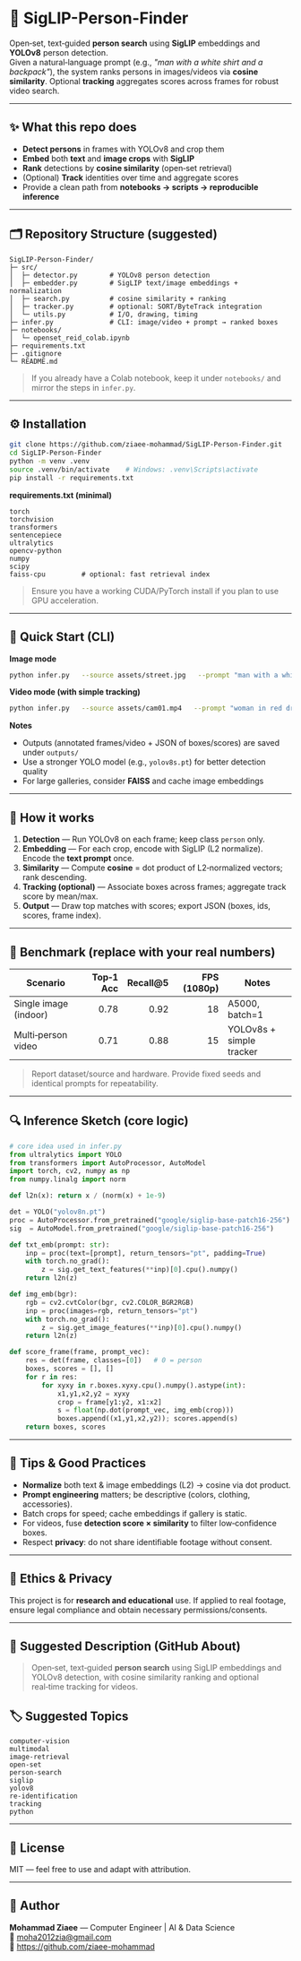# 👤 SigLIP-Person-Finder

Open‑set, text‑guided **person search** using **SigLIP** embeddings and **YOLOv8** person detection.  
Given a natural‑language prompt (e.g., *"man with a white shirt and a backpack"*), the system ranks persons in images/videos via **cosine similarity**. Optional **tracking** aggregates scores across frames for robust video search.

---

## ✨ What this repo does
- **Detect persons** in frames with YOLOv8 and crop them
- **Embed** both **text** and **image crops** with **SigLIP**
- **Rank** detections by **cosine similarity** (open‑set retrieval)
- (Optional) **Track** identities over time and aggregate scores
- Provide a clean path from **notebooks → scripts → reproducible inference**

---

## 🗂 Repository Structure (suggested)
```
SigLIP-Person-Finder/
├─ src/
│  ├─ detector.py        # YOLOv8 person detection
│  ├─ embedder.py        # SigLIP text/image embeddings + normalization
│  ├─ search.py          # cosine similarity + ranking
│  ├─ tracker.py         # optional: SORT/ByteTrack integration
│  └─ utils.py           # I/O, drawing, timing
├─ infer.py              # CLI: image/video + prompt → ranked boxes
├─ notebooks/
│  └─ openset_reid_colab.ipynb
├─ requirements.txt
├─ .gitignore
└─ README.md
```

> If you already have a Colab notebook, keep it under `notebooks/` and mirror the steps in `infer.py`.

---

## ⚙️ Installation
```bash
git clone https://github.com/ziaee-mohammad/SigLIP-Person-Finder.git
cd SigLIP-Person-Finder
python -m venv .venv
source .venv/bin/activate    # Windows: .venv\Scripts\activate
pip install -r requirements.txt
```

**requirements.txt (minimal)**
```
torch
torchvision
transformers
sentencepiece
ultralytics
opencv-python
numpy
scipy
faiss-cpu         # optional: fast retrieval index
```

> Ensure you have a working CUDA/PyTorch install if you plan to use GPU acceleration.

---

## 🚀 Quick Start (CLI)
**Image mode**
```bash
python infer.py   --source assets/street.jpg   --prompt "man with a white shirt and backpack"   --yolo yolov8n.pt   --siglip google/siglip-base-patch16-256   --save outputs/street_annotated.jpg
```

**Video mode (with simple tracking)**
```bash
python infer.py   --source assets/cam01.mp4   --prompt "woman in red dress"   --track   --save outputs/cam01_annotated.mp4
```

**Notes**
- Outputs (annotated frames/video + JSON of boxes/scores) are saved under `outputs/`
- Use a stronger YOLO model (e.g., `yolov8s.pt`) for better detection quality
- For large galleries, consider **FAISS** and cache image embeddings

---

## 🧠 How it works
1. **Detection** — Run YOLOv8 on each frame; keep class `person` only.  
2. **Embedding** — For each crop, encode with SigLIP (L2 normalize). Encode the **text prompt** once.  
3. **Similarity** — Compute **cosine** = dot product of L2‑normalized vectors; rank descending.  
4. **Tracking (optional)** — Associate boxes across frames; aggregate track score by mean/max.  
5. **Output** — Draw top matches with scores; export JSON (boxes, ids, scores, frame index).

---

## 🧪 Benchmark (replace with your real numbers)
| Scenario | Top‑1 Acc | Recall@5 | FPS (1080p) | Notes |
|---|---:|---:|---:|---|
| Single image (indoor) | 0.78 | 0.92 | 18 | A5000, batch=1 |
| Multi‑person video | 0.71 | 0.88 | 15 | YOLOv8s + simple tracker |

> Report dataset/source and hardware. Provide fixed seeds and identical prompts for repeatability.

---

## 🔍 Inference Sketch (core logic)
```python
# core idea used in infer.py
from ultralytics import YOLO
from transformers import AutoProcessor, AutoModel
import torch, cv2, numpy as np
from numpy.linalg import norm

def l2n(x): return x / (norm(x) + 1e-9)

det = YOLO("yolov8n.pt")
proc = AutoProcessor.from_pretrained("google/siglip-base-patch16-256")
sig  = AutoModel.from_pretrained("google/siglip-base-patch16-256")

def txt_emb(prompt: str):
    inp = proc(text=[prompt], return_tensors="pt", padding=True)
    with torch.no_grad():
        z = sig.get_text_features(**inp)[0].cpu().numpy()
    return l2n(z)

def img_emb(bgr):
    rgb = cv2.cvtColor(bgr, cv2.COLOR_BGR2RGB)
    inp = proc(images=rgb, return_tensors="pt")
    with torch.no_grad():
        z = sig.get_image_features(**inp)[0].cpu().numpy()
    return l2n(z)

def score_frame(frame, prompt_vec):
    res = det(frame, classes=[0])   # 0 = person
    boxes, scores = [], []
    for r in res:
        for xyxy in r.boxes.xyxy.cpu().numpy().astype(int):
            x1,y1,x2,y2 = xyxy
            crop = frame[y1:y2, x1:x2]
            s = float(np.dot(prompt_vec, img_emb(crop)))
            boxes.append((x1,y1,x2,y2)); scores.append(s)
    return boxes, scores
```

---

## 🧩 Tips & Good Practices
- **Normalize** both text & image embeddings (L2) → cosine via dot product.  
- **Prompt engineering** matters; be descriptive (colors, clothing, accessories).  
- Batch crops for speed; cache embeddings if gallery is static.  
- For videos, fuse **detection score × similarity** to filter low‑confidence boxes.  
- Respect **privacy**: do not share identifiable footage without consent.

---

## 🔐 Ethics & Privacy
This project is for **research and educational** use. If applied to real footage, ensure legal compliance and obtain necessary permissions/consents.

---

## 📝 Suggested Description (GitHub About)
> Open‑set, text‑guided **person search** using SigLIP embeddings and YOLOv8 detection, with cosine similarity ranking and optional real‑time tracking for videos.

## 🏷 Suggested Topics
```
computer-vision
multimodal
image-retrieval
open-set
person-search
siglip
yolov8
re-identification
tracking
python
```

---

## 📜 License
MIT — feel free to use and adapt with attribution.

---

## 👤 Author
**Mohammad Ziaee** — Computer Engineer | AI & Data Science  
📧 moha2012zia@gmail.com  
🔗 https://github.com/ziaee-mohammad
